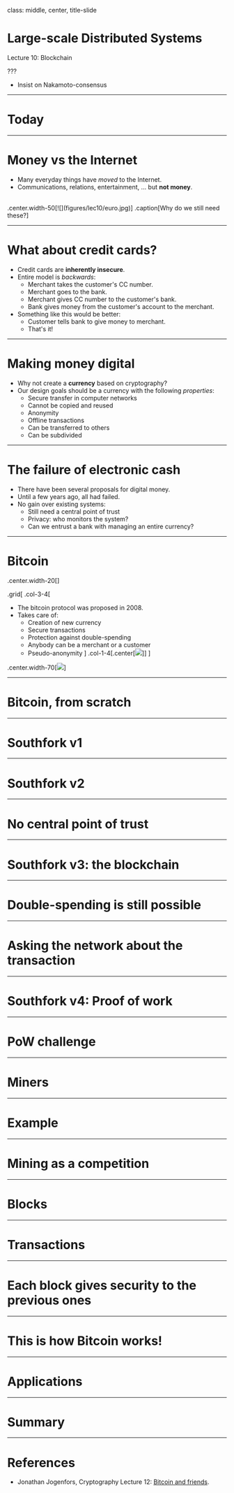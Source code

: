class: middle, center, title-slide

# Large-scale Distributed Systems

Lecture 10: Blockchain

???

- Insist on Nakamoto-consensus

---

# Today

---

# Money vs the Internet

- Many everyday things have *moved* to the Internet.
- Communications, relations, entertainment, ... but **not money**.

<br>
.center.width-50[![](figures/lec10/euro.jpg)]
.caption[Why do we still need these?]

---

# What about credit cards?

- Credit cards are **inherently insecure**.
- Entire model is *backwards*:
    - Merchant takes the customer's CC number.
    - Merchant goes to the bank.
    - Merchant gives CC number to the customer's bank.
    - Bank gives money from the customer's account to the merchant.
- Something like this would be better:
    - Customer tells bank to give money to merchant.
    - That's it!

---

# Making money digital

- Why not create a **currency** based on cryptography?
- Our design goals should be a currency with the following *properties*:
    - Secure transfer in computer networks
    - Cannot be copied and reused
    - Anonymity
    - Offline transactions
    - Can be transferred to others
    - Can be subdivided

---

# The failure of electronic cash

- There have been several proposals for digital money.
- Until a few years ago, all had failed.
- No gain over existing systems:
    - Still need a central point of trust
    - Privacy: who monitors the system?
    - Can we entrust a bank with managing an entire currency?

---

# Bitcoin

.center.width-20[]

.grid[
.col-3-4[
- The bitcoin protocol was proposed in 2008.
- Takes care of:
    - Creation of new currency
    - Secure transactions
    - Protection against double-spending
    - Anybody can be a merchant or a customer
    - Pseudo-anonymity
]
.col-1-4[.center[![](figures/lec10/btc.png)]]
]

.center.width-70[![](figures/lec10/btc-paper.png)]

---

# Bitcoin, from scratch


---

# Southfork v1

---

# Southfork v2

---

# No central point of trust

---

# Southfork v3: the blockchain

---

# Double-spending is still possible

---

# Asking the network about the transaction

---

# Southfork v4: Proof of work

---

# PoW challenge

---

# Miners

---

# Example

---

# Mining as a competition

---

# Blocks

---

# Transactions

---

# Each block gives security to the previous ones

---

# This is how Bitcoin works!

---

# Applications

---

# Summary

---

# References

- Jonathan Jogenfors, Cryptography Lecture 12: [Bitcoin and friends](https://www.icg.isy.liu.se/courses/tsit03/forelasningar/cryptolecture12.pdf).

